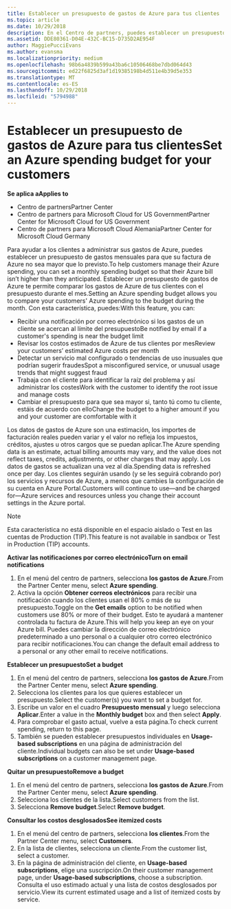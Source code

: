 ```yaml
---
title: Establecer un presupuesto de gastos de Azure para tus clientes | Centro de partners
ms.topic: article
ms.date: 10/29/2018
description: En el Centro de partners, puedes establecer un presupuesto mensual por cliente para que su factura de Azure no sea una sorpresa a final de mes.
ms.assetid: DDE80361-D04E-432C-BC15-D735D2AE954F
author: MaggiePucciEvans
ms.author: evansma
ms.localizationpriority: medium
ms.openlocfilehash: 98b6a4839b599a43ba6c10506468be7dbd064d43
ms.sourcegitcommit: ed22f6825d3af1d19385198b4d511e4b39d5e353
ms.translationtype: MT
ms.contentlocale: es-ES
ms.lasthandoff: 10/29/2018
ms.locfileid: "5794988"
---
```

# <a name="set-an-azure-spending-budget-for-your-customers"></a><span data-ttu-id="e2c68-103">Establecer un presupuesto de gastos de Azure para tus clientes</span><span class="sxs-lookup"><span data-stu-id="e2c68-103">Set an Azure spending budget for your customers</span></span>

**<span data-ttu-id="e2c68-104">Se aplica a</span><span class="sxs-lookup"><span data-stu-id="e2c68-104">Applies to</span></span>**

-  <span data-ttu-id="e2c68-105">Centro de partners</span><span class="sxs-lookup"><span data-stu-id="e2c68-105">Partner Center</span></span>
-  <span data-ttu-id="e2c68-106">Centro de partners para Microsoft Cloud for US Government</span><span class="sxs-lookup"><span data-stu-id="e2c68-106">Partner Center for Microsoft Cloud for US Government</span></span>
-  <span data-ttu-id="e2c68-107">Centro de partners para Microsoft Cloud Alemania</span><span class="sxs-lookup"><span data-stu-id="e2c68-107">Partner Center for Microsoft Cloud Germany</span></span>

<span data-ttu-id="e2c68-108">Para ayudar a los clientes a administrar sus gastos de Azure, puedes establecer un presupuesto de gastos mensuales para que su factura de Azure no sea mayor que lo previsto.</span><span class="sxs-lookup"><span data-stu-id="e2c68-108">To help customers manage their Azure spending, you can set a monthly spending budget so that their Azure bill isn’t higher than they anticipated.</span></span> <span data-ttu-id="e2c68-109">Establecer un presupuesto de gastos de Azure te permite comparar los gastos de Azure de tus clientes con el presupuesto durante el mes.</span><span class="sxs-lookup"><span data-stu-id="e2c68-109">Setting an Azure spending budget allows you to compare your customers' Azure spending to the budget during the month.</span></span> <span data-ttu-id="e2c68-110">Con esta característica, puedes:</span><span class="sxs-lookup"><span data-stu-id="e2c68-110">With this feature, you can:</span></span> 

-   <span data-ttu-id="e2c68-111">Recibir una notificación por correo electrónico si los gastos de un cliente se acercan al límite del presupuesto</span><span class="sxs-lookup"><span data-stu-id="e2c68-111">Be notified by email if a customer's spending is near the budget limit</span></span>
-   <span data-ttu-id="e2c68-112">Revisar los costos estimados de Azure de tus clientes por mes</span><span class="sxs-lookup"><span data-stu-id="e2c68-112">Review your customers’ estimated Azure costs per month</span></span>
-   <span data-ttu-id="e2c68-113">Detectar un servicio mal configurado o tendencias de uso inusuales que podrían sugerir fraudes</span><span class="sxs-lookup"><span data-stu-id="e2c68-113">Spot a misconfigured service, or unusual usage trends that might suggest fraud</span></span>
-   <span data-ttu-id="e2c68-114">Trabaja con el cliente para identificar la raíz del problema y así administrar los costes</span><span class="sxs-lookup"><span data-stu-id="e2c68-114">Work with the customer to identify the root issue and manage costs</span></span>
-   <span data-ttu-id="e2c68-115">Cambiar el presupuesto para que sea mayor si, tanto tú como tu cliente, estáis de acuerdo con ello</span><span class="sxs-lookup"><span data-stu-id="e2c68-115">Change the budget to a higher amount if you and your customer are comfortable with it</span></span>

<span data-ttu-id="e2c68-116">Los datos de gastos de Azure son una estimación, los importes de facturación reales pueden variar y el valor no refleja los impuestos, créditos, ajustes u otros cargos que se puedan aplicar.</span><span class="sxs-lookup"><span data-stu-id="e2c68-116">The Azure spending data is an estimate, actual billing amounts may vary, and the value does not reflect taxes, credits, adjustments, or other charges that may apply.</span></span> <span data-ttu-id="e2c68-117">Los datos de gastos se actualizan una vez al día.</span><span class="sxs-lookup"><span data-stu-id="e2c68-117">Spending data is refreshed once per day.</span></span> <span data-ttu-id="e2c68-118">Los clientes seguirán usando (y se les seguirá cobrando por) los servicios y recursos de Azure, a menos que cambies la configuración de su cuenta en Azure Portal.</span><span class="sxs-lookup"><span data-stu-id="e2c68-118">Customers will continue to use—and be charged for—Azure services and resources unless you change their account settings in the Azure portal.</span></span> 

> [!NOTE]  
> <span data-ttu-id="e2c68-119">Esta característica no está disponible en el espacio aislado o Test en las cuentas de Production (TIP).</span><span class="sxs-lookup"><span data-stu-id="e2c68-119">This feature is not available in sandbox or Test in Production (TIP) accounts.</span></span>

**<span data-ttu-id="e2c68-120">Activar las notificaciones por correo electrónico</span><span class="sxs-lookup"><span data-stu-id="e2c68-120">Turn on email notifications</span></span>**
1.  <span data-ttu-id="e2c68-121">En el menú del centro de partners, selecciona **los gastos de Azure**.</span><span class="sxs-lookup"><span data-stu-id="e2c68-121">From the Partner Center menu, select **Azure spending**.</span></span>
2.  <span data-ttu-id="e2c68-122">Activa la opción **Obtener correos electrónicos** para recibir una notificación cuando los clientes usan el 80% o más de su presupuesto.</span><span class="sxs-lookup"><span data-stu-id="e2c68-122">Toggle on the **Get emails** option to be notified when customers use 80% or more of their budget.</span></span> <span data-ttu-id="e2c68-123">Esto te ayudará a mantener controlada tu factura de Azure.</span><span class="sxs-lookup"><span data-stu-id="e2c68-123">This will help you keep an eye on your Azure bill.</span></span> <span data-ttu-id="e2c68-124">Puedes cambiar la dirección de correo electrónico predeterminado a uno personal o a cualquier otro correo electrónico para recibir notificaciones.</span><span class="sxs-lookup"><span data-stu-id="e2c68-124">You can change the default email address to a personal or any other email to receive notifications.</span></span>

**<span data-ttu-id="e2c68-125">Establecer un presupuesto</span><span class="sxs-lookup"><span data-stu-id="e2c68-125">Set a budget</span></span>**
1.  <span data-ttu-id="e2c68-126">En el menú del centro de partners, selecciona **los gastos de Azure**.</span><span class="sxs-lookup"><span data-stu-id="e2c68-126">From the Partner Center menu, select **Azure spending**.</span></span>
2.  <span data-ttu-id="e2c68-127">Selecciona los clientes para los que quieres establecer un presupuesto.</span><span class="sxs-lookup"><span data-stu-id="e2c68-127">Select the customer(s) you want to set a budget for.</span></span> 
3. <span data-ttu-id="e2c68-128">Escribe un valor en el cuadro **Presupuesto mensual** y luego selecciona **Aplicar**.</span><span class="sxs-lookup"><span data-stu-id="e2c68-128">Enter a value in the **Monthly budget** box and then select **Apply**.</span></span>
4.  <span data-ttu-id="e2c68-129">Para comprobar el gasto actual, vuelve a esta página.</span><span class="sxs-lookup"><span data-stu-id="e2c68-129">To check current spending, return to this page.</span></span>
5.  <span data-ttu-id="e2c68-130">También se pueden establecer presupuestos individuales en **Usage-based subscriptions** en una página de administración del cliente.</span><span class="sxs-lookup"><span data-stu-id="e2c68-130">Individual budgets can also be set under **Usage-based subscriptions** on a customer management page.</span></span>

**<span data-ttu-id="e2c68-131">Quitar un presupuesto</span><span class="sxs-lookup"><span data-stu-id="e2c68-131">Remove a budget</span></span>**
1.  <span data-ttu-id="e2c68-132">En el menú del centro de partners, selecciona **los gastos de Azure**.</span><span class="sxs-lookup"><span data-stu-id="e2c68-132">From the Partner Center menu, select **Azure spending**.</span></span>
2.  <span data-ttu-id="e2c68-133">Selecciona los clientes de la lista.</span><span class="sxs-lookup"><span data-stu-id="e2c68-133">Select customers from the list.</span></span>
3.  <span data-ttu-id="e2c68-134">Selecciona **Remove budget**.</span><span class="sxs-lookup"><span data-stu-id="e2c68-134">Select **Remove budget**.</span></span>

**<span data-ttu-id="e2c68-135">Consultar los costos desglosados</span><span class="sxs-lookup"><span data-stu-id="e2c68-135">See itemized costs</span></span>**
1.  <span data-ttu-id="e2c68-136">En el menú del centro de partners, selecciona **los clientes**.</span><span class="sxs-lookup"><span data-stu-id="e2c68-136">From the Partner Center menu, select **Customers**.</span></span>
2.  <span data-ttu-id="e2c68-137">En la lista de clientes, selecciona un cliente.</span><span class="sxs-lookup"><span data-stu-id="e2c68-137">From the customer list, select a customer.</span></span>
3.  <span data-ttu-id="e2c68-138">En la página de administración del cliente, en **Usage-based subscriptions**, elige una suscripción.</span><span class="sxs-lookup"><span data-stu-id="e2c68-138">On their customer management page, under **Usage-based subscriptions**, choose a subscription.</span></span> <span data-ttu-id="e2c68-139">Consulta el uso estimado actual y una lista de costos desglosados por servicio.</span><span class="sxs-lookup"><span data-stu-id="e2c68-139">View its current estimated usage and a list of itemized costs by service.</span></span>


 

 




